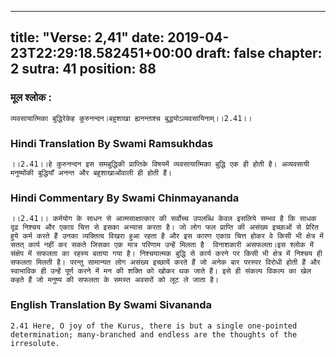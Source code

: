 
---
title: "Verse: 2,41"
date: 2019-04-23T22:29:18.582451+00:00
draft: false
chapter: 2
sutra: 41
position: 88
---
### मूल श्लोक :
```
व्यवसायात्मिका बुद्धिरेकेह कुरुनन्दन।बहुशाखा ह्यनन्ताश्च बुद्धयोऽव्यवसायिनाम्।।2.41।।

```

### Hindi Translation By Swami Ramsukhdas
```
।।2.41।।हे कुरुनन्दन इस समबुद्धिकी प्राप्तिके विषयमें व्यवसायात्मिका बुद्धि एक ही होती है। अव्यवसायी मनुष्योंकी बुद्धियाँ अनन्त और बहुशाखाओंवाली ही होती हैं।

```

### Hindi Commentary By Swami Chinmayananda
```
।।2.41।। कर्मयोग के साधन से आत्मसाक्षात्कार की सर्वोच्च उपलब्धि केवल इसलिये सम्भव है कि साधक दृढ़ निश्चय और एकाग्र चित्त से इसका अभ्यास करता है। जो लोग फल प्राप्ति की असंख्य इच्छाओं से प्रेरित हुये कर्म करते हैं उनका व्यक्तित्व विखरा हुआ रहता है और इस कारण एकाग्र चित्त होकर वे किसी भी क्षेत्र में सतत् कार्य नहीं कर सकते जिसका एक मात्र परिणाम उन्हें मिलता है  विनाशकारी असफलता।इस श्लोक में संक्षेप में सफलता का रहस्य बताया गया है। निश्चयात्मक बुद्धि से कार्य करने पर किसी भी क्षेत्र में निश्चय ही सफलता मिलती है। परन्तु सामान्यत लोग असंख्य इच्छायें करते हैं जो अनेक बार परस्पर विरोधी होती हैं और स्वाभाविक ही उन्हें पूर्ण करने में मन की शक्ति को खोकर थक जाते हैं। इसे ही संकल्प विकल्प का खेल कहते हैं जो मनुष्य की सफलता के समस्त अवसरों को लूट ले जाता है।

```

### English Translation By Swami  Sivananda
```
2.41 Here, O joy of the Kurus, there is but a single one-pointed determination; many-branched and endless are the thoughts of the irresolute.

```

